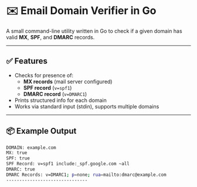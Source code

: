 # ✉️ Email Domain Verifier in Go

A small command-line utility written in Go to check if a given domain has valid **MX**, **SPF**, and **DMARC** records.

---

## ✅ Features

- Checks for presence of:
  - **MX records** (mail server configured)
  - **SPF record** (`v=spf1`)
  - **DMARC record** (`v=DMARC1`)
- Prints structured info for each domain
- Works via standard input (stdin), supports multiple domains

---

## 📦 Example Output

```bash
DOMAIN: example.com 
MX: true 
SPF: true 
SPF Record: v=spf1 include:_spf.google.com ~all 
DMARC: true 
DMARC Records: v=DMARC1; p=none; rua=mailto:dmarc@example.com
-------------------------------
